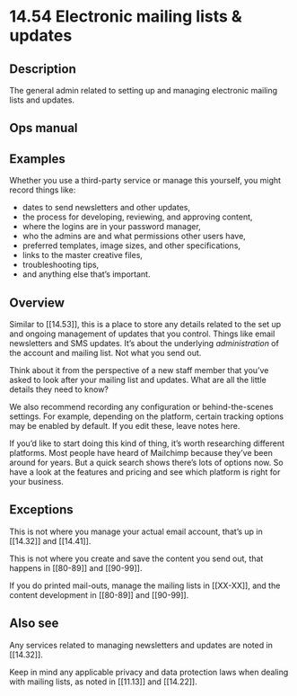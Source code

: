 # 14.54 Electronic mailing lists & updates

## Description

The general admin related to setting up and managing electronic mailing lists and updates.

## Ops manual

## Examples

Whether you use a third-party service or manage this yourself, you might record things like:

- dates to send newsletters and other updates,
- the process for developing, reviewing, and approving content,
- where the logins are in your password manager,
- who the admins are and what permissions other users have,
- preferred templates, image sizes, and other specifications,
- links to the master creative files,
- troubleshooting tips,
- and anything else that’s important.

## Overview

Similar to [[14.53]], this is a place to store any details related to the set up and ongoing management of updates that you control. Things like email newsletters and SMS updates. It’s about the underlying _administration_ of the account and mailing list. Not what you send out.

Think about it from the perspective of a new staff member that you’ve asked to look after your mailing list and updates. What are all the little details they need to know?

We also recommend recording any configuration or behind-the-scenes settings. For example, depending on the platform, certain tracking options may be enabled by default. If you edit these, leave notes here.

If you’d like to start doing this kind of thing, it’s worth researching different platforms. Most people have heard of Mailchimp because they’ve been around for years. But a quick search shows there’s lots of options now. So have a look at the features and pricing and see which platform is right for your business.

## Exceptions

This is not where you manage your actual email account, that’s up in [[14.32]] and [[14.41]].

This is not where you create and save the content you send out, that happens in [[80-89]] and [[90-99]].

If you do printed mail-outs, manage the mailing lists in [[XX-XX]], and the content development in [[80-89]] and [[90-99]].

## Also see

Any services related to managing newsletters and updates are noted in [[14.32]].

Keep in mind any applicable privacy and data protection laws when dealing with mailing lists, as noted in [[11.13]] and [[14.22]].

